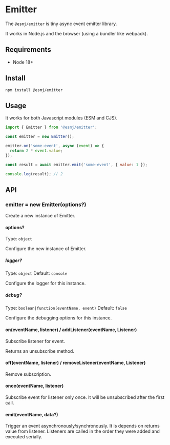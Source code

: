 # Emitter

The `@esmj/emitter` is tiny async event emitter library.

It works in Node.js and the browser (using a bundler like webpack).

## Requirements

- Node 18+

## Install

```shell
npm install @esmj/emitter
```

## Usage

It works for both Javascript modules (ESM and CJS).

```javascript
import { Emitter } from '@esmj/emitter';

const emitter = new Emitter();

emitter.on('some-event', async (event) => {
  return 2 * event.value;
});

const result = await emitter.emit('some-event', { value: 1 });

console.log(result); // 2

```

## API
### emitter = new Emitter(options?)

Create a new instance of Emitter.

#### options?

Type: `object`

Configure the new instance of Emitter.

##### logger?

Type: `object`
Default: `console`

Configure the logger for this instance.

##### debug?

Type: `boolean|function(eventName, event)`
Default: `false`

Configure the debugging options for this instance.

#### on(eventName, listener) / addListener(eventName, Listener)
Subscribe listener for event.

Returns an unsubscribe method.

#### off(eventName, listener) / removeListener(eventName, Listener)
Remove subscription.

#### once(eventName, listener)
Subscribe event for listener only once. It will be unsubscribed after the first call.

#### emit(eventName, data?)

Trigger an event asynchronously/synchronously. It is depends on returns value from listener. Listeners are called in the order they were added and executed serially.